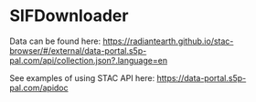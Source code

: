 # SIFDownloader

Data can be found here: https://radiantearth.github.io/stac-browser/#/external/data-portal.s5p-pal.com/api/collection.json?.language=en

See examples of using STAC API here: https://data-portal.s5p-pal.com/apidoc
